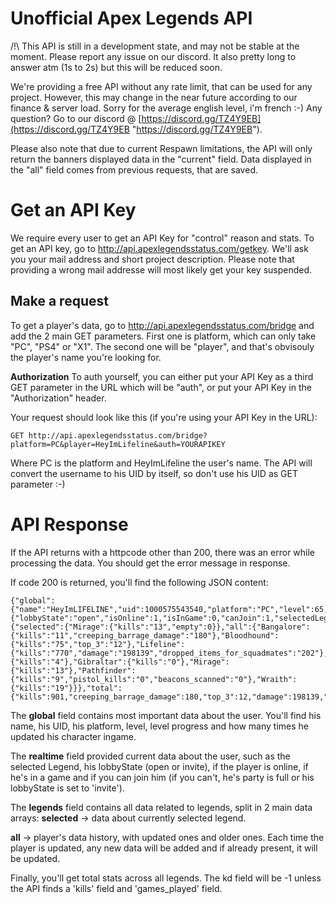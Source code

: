 # Unofficial Apex Legends API

/!\ This API is still in a development state, and may not be stable at the moment. Please report any issue on our discord. It also pretty long to answer atm (1s to 2s) but this will be reduced soon.

We're providing a free API without any rate limit, that can be used for any project. However, this may change in the near future according to our finance & server load. Sorry for the average english level, i'm french :-)
Any question? Go to our discord @ [https://discord.gg/TZ4Y9EB](https://discord.gg/TZ4Y9EB "https://discord.gg/TZ4Y9EB").

Please also note that due to current Respawn limitations, the API will only return the banners displayed data in the "current" field. Data displayed in the "all" field comes from previous requests, that are saved.

# Get an API Key

We require every user to get an API Key for "control" reason and stats. To get an API key, go to http://api.apexlegendsstatus.com/getkey. We'll ask you your mail address and short project description. Please note that providing a wrong mail addresse will most likely get your key suspended.

## Make a request

To get a player's data, go to http://api.apexlegendsstatus.com/bridge and add the 2 main GET parameters. First one is platform, which can only take "PC", "PS4" or "X1". The second one will be "player", and that's obvisouly the player's name you're looking for.

**Authorization**
To auth yourself, you can either put your API Key as a third GET parameter in the URL which will be "auth", or put your API Key in the "Authorization" header.

Your request should look like this (if you're using your API Key in the URL):

    GET http://api.apexlegendsstatus.com/bridge?platform=PC&player=HeyImLifeline&auth=YOURAPIKEY
Where PC is the platform and HeyImLifeline the user's name. The API will convert the username to his UID by itself, so don't use his UID as GET parameter :-)

# API Response
If the API returns with a httpcode other than 200, there was an error while processing the data. You should get the error message in response.

If code 200 is returned, you'll find the following JSON content:

    {"global":{"name":"HeyImLIFELINE","uid":1000575543540,"platform":"PC","level":65,"toNextLevelPercent":79,"internalUpdateCount":1189},"realtime":{"lobbyState":"open","isOnline":1,"isInGame":0,"canJoin":1,"selectedLegend":"Mirage"},"legends":{"selected":{"Mirage":{"kills":"13","empty":0}},"all":{"Bangalore":{"kills":"11","creeping_barrage_damage":"180"},"Bloodhound":{"kills":"75","top_3":"12"},"Lifeline":{"kills":"770","damage":"198139","dropped_items_for_squadmates":"202"},"Caustic":{"kills":"4"},"Gibraltar":{"kills":"0"},"Mirage":{"kills":"13"},"Pathfinder":{"kills":"9","pistol_kills":"0","beacons_scanned":"0"},"Wraith":{"kills":"19"}}},"total":{"kills":901,"creeping_barrage_damage":180,"top_3":12,"damage":198139,"dropped_items_for_squadmates":202,"pistol_kills":0,"beacons_scanned":0,"kd":-1}}

The **global** field contains most important data about the user. You'll find his name, his UID, his platform, level, level progress and how many times he updated his character ingame.

The **realtime** field provided current data about the user, such as the selected Legend, his lobbyState (open or invite), if the player is online, if he's in a game and if you can join him (if you can't, he's party is full or his lobbyState is set to 'invite').

The **legends** field contains all data related to legends, split in 2 main data arrays:
   **selected** -> data about currently selected legend.

   **all** -> player's data history, with updated ones and older ones. Each time the player is updated, any new data will be added and if already present, it will be updated.

Finally, you'll get total stats across all legends. The kd field will be -1 unless the API finds a 'kills' field and 'games_played' field.

